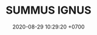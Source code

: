 ---
layout: teamCard
permalink: /team/:title.html
categories: LA2024JN N1 N4 N5 N6 N8 N9
maincover: /assets/logos/SIG.png
puntosLJMAYO24: 
date: 2020-08-29 10:29:20 +0700
title: SUMMUS IGNUS
route: /liga-indigo
tag: johto042024
color: black
puntosLJ202404: 12
grupo: sur
background: '#F16C38'

team: SUMMUS IGNUS
ID: SIG
puntos: 0
pj: 0

#PARTIDO 1
j1: RONDA 1
p1: SIG
r1: 0
pp1: HG
rr1: 0
bg1: ofire
pt1: 0
pj1: 0


#PARTIDO 4

j4: RONDA 4
p4: SIG
pp4: BNT
bg4: ofire 
r4: 0
rr4: 0
pt4: 0
pj4: 0
#PARTIDO 5

j5: RONDA 5
p5: SIG
pp5: EME
bg5: fire 
r5: 0
rr5: 0
pt5: 0
pj5: 0
#PARTIDO 6
j6: RONDA 6
bg6: ofire 
p6: SIG
r6: 0
pp6: DES
rr6: 0 
pt6: 0
pj6: 0

#PARTIDO 8

j8: RONDA 8
p8: SIG
r8: 0
pp8: FTB
rr8: 0
bg8: ofire 
pt8: 0
pj8: 0
#PARTIDO 9

j9: RONDA 9
p9: SIG
pp9: EVL
bg9: fire
r9: 0
rr9: 0 
pt9: 0
pj9: 0
dia: 31
hora: '21:10'
# pj: 11
# pt1: 0
# pt2: 0
# pt3: 0
# pt4: 0
# pt5: 0
# pt6: 0
# pt7: 0
# pt8: 0
# pt9: 0
# pt10: 0
# pt11: 0
# p1:  DFS SIG
# r1: 0
# bg1: fire bg-danger
# rr1: 0
# pp1: DFS SIG
# p2: DFS SIG
# r2: 0
# rr2: 0
# bg2: fire bg-danger
# pp2: NO SMITE
# p3:  DFS SIG
# r3: 0
# bg3: fire bg-warning
# rr3: 0
# pp3: JAS
# p4:  DFS SIG
# r4: 0
# bg4: fire bg-danger
# rr4: 0
# pp4: DFS DMD
# p5:  DFS SIG
# r5: 0
# bg5: fire bg-warning
# rr5: 0
# pp5: T. SATISFACTION
# p6:  DFS SIG
# r6: 0
# bg6: fire bg-danger
# rr6: 0
# pp6: S.VANGUARD
# p7:  DFS SIG
# r7: 0
# rr7: 0
# bg7: fire bg-danger
# pp7: HGO
# p8:  DFS SIG
# r8: 0
# rr8: 0 
# bg8: fire bg-warning
# pp8: HG REGIOS
# p9:  DFS SIG
# r9: 0
# bg9: fire bg-success
# rr9: 0
# pp9: ZODIAC
# p10: DFS SIG
# r10: 0
# rr10: 0
# bg10: fire bg-danger
# pp10: MBO
# info: 28/05/24
# hora: '22:20'
# r11: 0
# rr11: 0
# bg11: fire bg-danger
# p11:  DFS SIG
# pp11: LAST BREATH

---